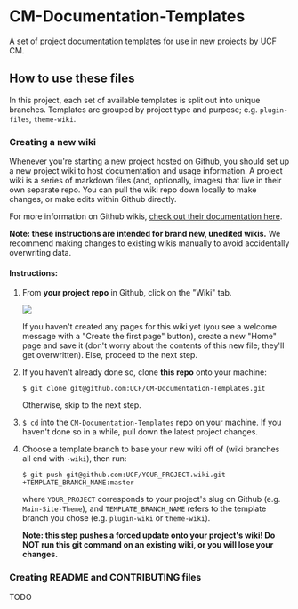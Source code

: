 # CM-Documentation-Templates

A set of project documentation templates for use in new projects by UCF CM.


## How to use these files

In this project, each set of available templates is split out into unique branches.  Templates are grouped by project type and purpose; e.g. `plugin-files`, `theme-wiki`.

### Creating a new wiki

Whenever you're starting a new project hosted on Github, you should set up a new project wiki to host documentation and usage information.  A project wiki is a series of markdown files (and, optionally, images) that live in their own separate repo.  You can pull the wiki repo down locally to make changes, or make edits within Github directly.

For more information on Github wikis, [check out their documentation here](https://help.github.com/articles/about-github-wikis/).

**Note: these instructions are intended for brand new, unedited wikis.**  We recommend making changes to existing wikis manually to avoid accidentally overwriting data.

#### Instructions:

1. From **your project repo** in Github, click on the "Wiki" tab.

    <img src="https://help.github.com/assets/images/help/wiki/wiki_menu_link.png">

    If you haven't created any pages for this wiki yet (you see a welcome message with a "Create the first page" button), create a new "Home" page and save it (don't worry about the contents of this new file; they'll get overwritten).  Else, proceed to the next step.

2. If you haven't already done so, clone **this repo** onto your machine:

    `$ git clone git@github.com:UCF/CM-Documentation-Templates.git`

    Otherwise, skip to the next step.

3. `$ cd` into the `CM-Documentation-Templates` repo on your machine.  If you haven't done so in a while, pull down the latest project changes.

4. Choose a template branch to base your new wiki off of (wiki branches all end with `-wiki`), then run:

    `$ git push git@github.com:UCF/YOUR_PROJECT.wiki.git +TEMPLATE_BRANCH_NAME:master`

    where `YOUR_PROJECT` corresponds to your project's slug on Github (e.g. `Main-Site-Theme`), and `TEMPLATE_BRANCH_NAME` refers to the template branch you chose (e.g. `plugin-wiki` or `theme-wiki`).

    **Note: this step pushes a forced update onto your project's wiki!  Do NOT run this git command on an existing wiki, or you will lose your changes.**


### Creating README and CONTRIBUTING files

TODO
